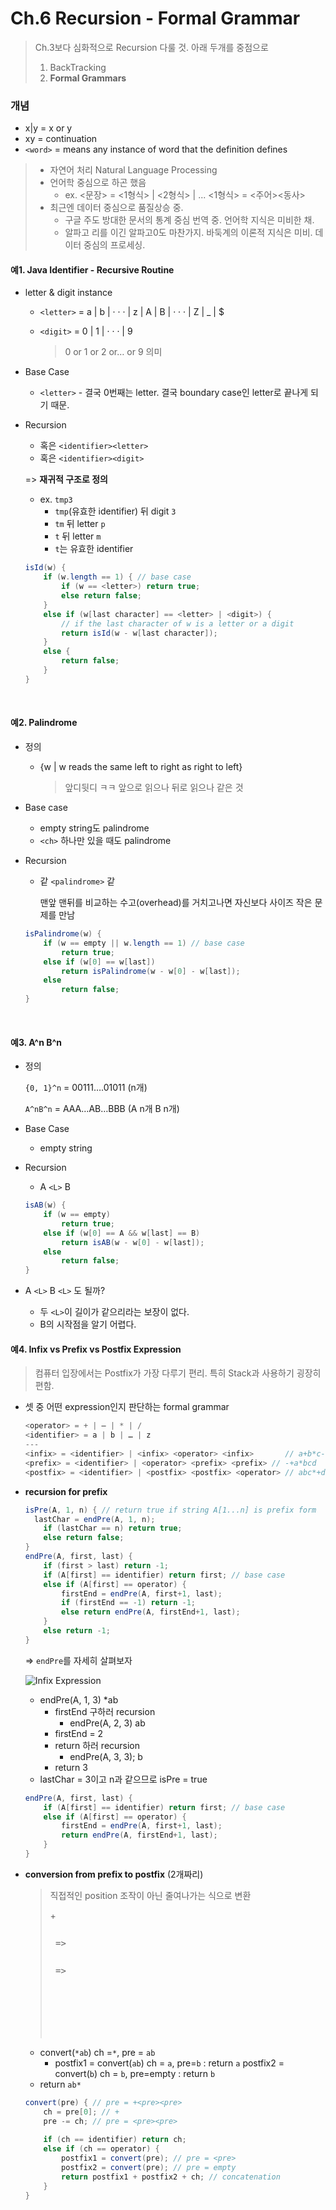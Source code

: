 # Ch.6 Recursion - Formal Grammar

> Ch.3보다 심화적으로 Recursion 다룰 것. 아래 두개를 중점으로
>
> 1. BackTracking
> 2. **Formal Grammars**

### 개념

- x|y = x or y
- xy = continuation
- `<word>` = means any instance of word that the definition defines

> - 자연어 처리 Natural Language Processing
> - 언어학 중심으로 하곤 했음
>   - ex. <문장> = <1형식> | <2형식>  | ...
>     ​     <1형식> = <주어><동사>
> - 최근엔 데이터 중심으로 품질상승 중.
>   - 구글 주도 방대한 문서의 통계 중심 번역 중. 언어학 지식은 미비한 채.
>   - 알파고 리를 이긴 알파고0도 마찬가지. 바둑계의 이론적 지식은 미비. 데이터 중심의 프로세싱.



#### 예1. Java Identifier - Recursive Routine

- letter & digit instance

  - `<letter>` = a | b | · · · | z | A | B | · · · | Z | _ | $

  - `<digit>` = 0 | 1 | · · · | 9

    > 0 or 1 or 2 or… or 9 의미

- Base Case

  - `<letter>` - 결국 0번째는 letter. 결국 boundary case인 letter로 끝나게 되기 때문.

- Recursion

  - 혹은 `<identifier><letter>`
  - 혹은 `<identifier><digit>`

  => **재귀적 구조로 정의**

  - ex. `tmp3`
    - `tmp`(유효한 identifier) 뒤 digit `3`
    - `tm` 뒤 letter `p`
    - `t` 뒤 letter `m`
    - `t`는 유효한 identifier

  ```java
  isId(w) {
      if (w.length == 1) { // base case
          if (w == <letter>) return true;
          else return false;
      }
      else if (w[last character] == <letter> | <digit>) {
          // if the last character of w is a letter or a digit
          return isId(w - w[last character]);
      }
      else {
          return false;
      }
  }
  ```

  ​



#### 예2. Palindrome

- 정의

  - {w | w reads the same left to right as right to left}

    > 앞디뒷디 ㅋㅋ 앞으로 읽으나 뒤로 읽으나 같은 것

- Base case

  - empty string도 palindrome
  - `<ch>` 하나만 있을 때도 palindrome

- Recursion

  - 같 `<palindrome>` 같

    맨앞 맨뒤를 비교하는 수고(overhead)를 거치고나면 자신보다 사이즈 작은 문제를 만남

  ```java
  isPalindrome(w) {
      if (w == empty || w.length == 1) // base case
          return true; 
      else if (w[0] == w[last])
          return isPalindrome(w - w[0] - w[last]);
      else 
          return false;
  }
  ```

  ​


#### 예3. A^n B^n

- 정의

  `{0, 1}^n` = 00111….01011 (n개)

  `A^nB^n` = AAA…AB…BBB (A n개 B n개)

- Base Case
  - empty string

- Recursion
  - A `<L>` B

  ```java
  isAB(w) {
      if (w == empty) 
          return true;
      else if (w[0] == A && w[last] == B)
          return isAB(w - w[0] - w[last]);
      else 
          return false;
  }
  ```

- A `<L>` B `<L>` 도 될까?

  - 두 `<L>`이 길이가 같으리라는 보장이 없다.
  - B의 시작점을 알기 어렵다.



#### 예4. Infix vs Prefix vs Postfix Expression

> 컴퓨터 입장에서는 Postfix가 가장 다루기 편리.
> 특히 Stack과 사용하기 굉장히 편함.

- 셋 중 어떤 expression인지 판단하는 formal grammar

  ```java
  <operator> = + | – | * | /
  <identifier> = a | b | … | z
  ---
  <infix> = <identifier> | <infix> <operator> <infix>		// a+b*c-d
  <prefix> = <identifier> | <operator> <prefix> <prefix> // -+a*bcd
  <postfix> = <identifier> | <postfix> <postfix> <operator> // abc*+d-
  ```

- **recursion for prefix**

  ```java
  isPre(A, 1, n) { // return true if string A[1...n] is prefix form
  	lastChar = endPre(A, 1, n);
      if (lastChar == n) return true;
      else return false;
  }
  endPre(A, first, last) {
      if (first > last) return -1;
      if (A[first] == identifier) return first; // base case
      else if (A[first] == operator) {
          firstEnd = endPre(A, first+1, last);
          if (firstEnd == -1) return -1;
          else return endPre(A, firstEnd+1, last);
      }
      else return -1;
  }
  ```

  => `endPre`를 자세히 살펴보자

  ![Infix Expression](https://user-images.githubusercontent.com/17509651/39055324-e8608afa-44ee-11e8-8ae4-bbbbc8fd8b59.png)

  - endPre(A, 1, 3)	*ab
    - firstEnd 구하러 recursion
      - endPre(A, 2, 3)	ab
    - firstEnd = 2
    - return 하러 recursion
      - endPre(A, 3, 3);	b
    - return 3
  - lastChar = 3이고 n과 같으므로 isPre = true

  ```java
  endPre(A, first, last) {
      if (A[first] == identifier) return first; // base case
      else if (A[first] == operator) {
          firstEnd = endPre(A, first+1, last);
          return endPre(A, firstEnd+1, last);
      }
  }
  ```

- **conversion from prefix to postfix** (2개짜리)

  > 직접적인 position 조작이 아닌 줄여나가는 식으로 변환
  >
  > +<pre><pre> => <pre><pre> => <pre>

  - convert(`*ab`)		ch =`*`, pre = `ab`
    - postfix1 = convert(`ab`)	ch = `a`, pre=`b`   : return  `a` 
    	 postfix2 = convert(`b`) 	ch = `b`, pre=empty : return `b`
  - return `ab*`

  ```java
  convert(pre) { // pre = +<pre><pre>
      ch = pre[0]; // +
      pre -= ch; // pre = <pre><pre>
      
      if (ch == identifier) return ch;
      else if (ch == operator) {
          postfix1 = convert(pre); // pre = <pre>
          postfix2 = convert(pre); // pre = empty
          return postfix1 + postfix2 + ch; // concatenation
      }
  }
  ```


